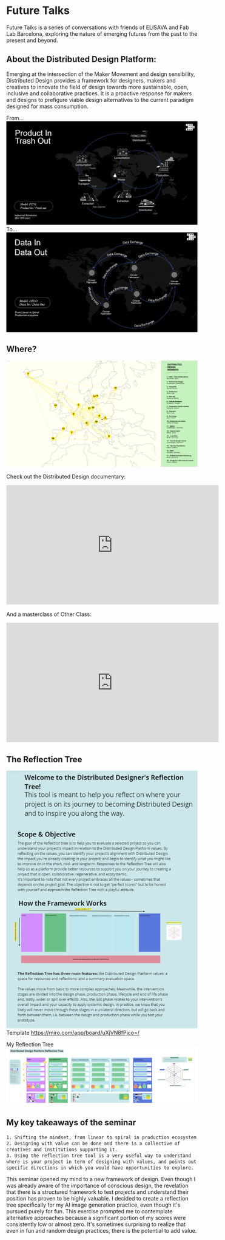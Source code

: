 # Future Talks

Future Talks is a series of conversations with friends of ELISAVA and Fab Lab Barcelona, exploring the nature of emerging futures from the past to the present and beyond.

## About the Distributed Design Platform:
Emerging at the intersection of the Maker Movement and design sensibility, Distributed Design provides a framework for designers, makers and creatives to innovate the field of design towards more sustainable, open, inclusive and collaborative practices. It is a proactive response for makers and designs to prefigure viable design alternatives to the current paradigm designed for mass consumption.

From... ![Capitalist perception](<../images/DistributedDesign/capitalist perception.png>) To... ![DD perception](<../images/DistributedDesign/DD perception.png>)

## Where?
![locations](../images/DistributedDesign/locations.png)

Check out the Distributed Design documentary:
<iframe width="560" height="315" src="https://www.youtube.com/embed/lUJJtdFGyrc?si=LRjz-n8rPMRP_aWt" title="YouTube video player" frameborder="0" allow="accelerometer; autoplay; clipboard-write; encrypted-media; gyroscope; picture-in-picture; web-share" allowfullscreen></iframe>

And a masterclass of Other Class:
<iframe width="560" height="315" src="https://www.youtube.com/embed/2pNhwKDWVy8?si=g8-25mBgnwOdYH1p" title="YouTube video player" frameborder="0" allow="accelerometer; autoplay; clipboard-write; encrypted-media; gyroscope; picture-in-picture; web-share" allowfullscreen></iframe>

## The Reflection Tree 
![DD Tree](<../images/DistributedDesign/DD tree.png>)
Template https://miro.com/app/board/uXjVN8fPjco=/

My Reflection Tree
![My reflection tree](<../images/DistributedDesign/Screenshot 2024-01-29 002339.png>)

## My key takeaways of the seminar
    1. Shifting the mindset, from linear to spiral in production ecosystem
    2. Designing with value can be done and there is a collective of creatives and institutions supporting it.
    3. Using the reflection tree tool is a very useful way to understand where is your project in term of designing with values, and points out specific directions in which you would have opportunities to explore. 

This seminar opened my mind to a new framework of design. Even though I was already aware of the importance of conscious design, the revelation that there is a structured framework to test projects and understand their position has proven to be highly valuable. I decided to create a reflection tree specifically for my AI image generation practice, even though it's pursued purely for fun. This exercise prompted me to contemplate alternative approaches because a significant portion of my scores were consistently low or almost zero. It's sometimes surprising to realize that even in fun and random design practices, there is the potential to add value.